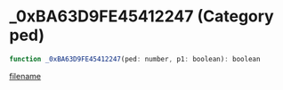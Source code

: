 # _0xBA63D9FE45412247 (Category ped)

```js
function _0xBA63D9FE45412247(ped: number, p1: boolean): boolean
```

[filename](_0xBA63D9FE45412247_m.md ':include')